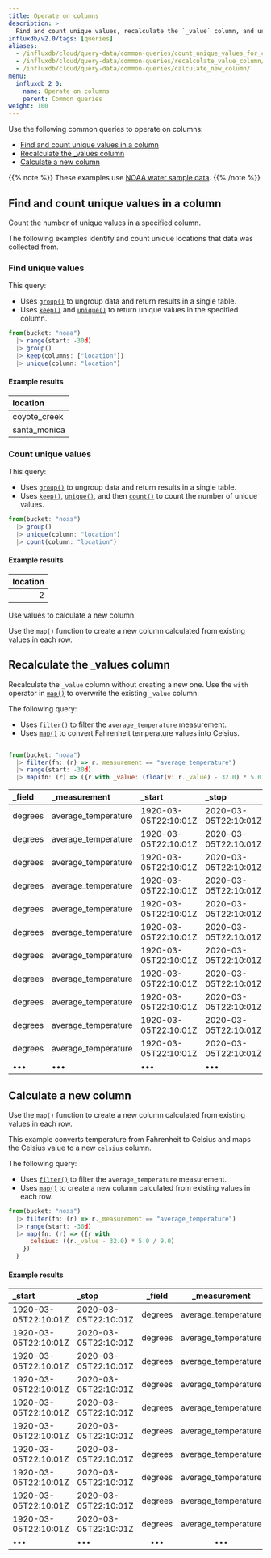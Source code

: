 ```yaml
---
title: Operate on columns
description: >
  Find and count unique values, recalculate the `_value` column, and use values to calculate a new column.
influxdb/v2.0/tags: [queries]
aliases: 
  - /influxdb/cloud/query-data/common-queries/count_unique_values_for_column/
  - /influxdb/cloud/query-data/common-queries/recalculate_value_column/
  - /influxdb/cloud/query-data/common-queries/calculate_new_column/
menu:
  influxdb_2_0:
    name: Operate on columns
    parent: Common queries
weight: 100  
---
```


Use the following common queries to operate on columns:

- [Find and count unique values in a column](#find-and-count-unique-values-in-a-column)
- [Recalculate the _values column](#recalculate-the-_values-column)
- [Calculate a new column](#calculate-a-new-column)

{{% note %}}
These examples use [NOAA water sample data](/influxdb/v2.0/reference/sample-data/#noaa-water-sample-data).
{{% /note %}}

## Find and count unique values in a column

Count the number of unique values in a specified column.

The following examples identify and count unique locations that data was collected from.

### Find unique values

This query:

  - Uses [`group()`](/influxdb/v2.0/reference/flux/stdlib/built-in/transformations/group/) to ungroup data and return results in a single table.
  - Uses [`keep()`](/influxdb/v2.0/reference/flux/stdlib/built-in/transformations/keep/) and [`unique()`](/influxdb/v2.0/reference/flux/stdlib/built-in/transformations/selectors/unique/) to return unique values in the specified column.

```js
from(bucket: "noaa")
  |> range(start: -30d)
  |> group()
  |> keep(columns: ["location"])
  |> unique(column: "location")
```

#### Example results
| location     |
|:--------     |
| coyote_creek |
| santa_monica |

### Count unique values

This query:

- Uses [`group()`](/influxdb/v2.0/reference/flux/stdlib/built-in/transformations/group/) to ungroup data and return results in a single table.
- Uses [`keep()`](/influxdb/v2.0/reference/flux/stdlib/built-in/transformations/keep/), [`unique()`](/influxdb/v2.0/reference/flux/stdlib/built-in/transformations/selectors/unique/), and then [`count()`](/influxdb/v2.0/reference/flux/stdlib/built-in/transformations/aggregates/count/) to count the number of unique values.

```js
from(bucket: "noaa")
  |> group()
  |> unique(column: "location")
  |> count(column: "location")
```

#### Example results

| location  |
| ---------:|
| 2         |

Use values to calculate a new column.

 Use the `map()` function to create a new column calculated from existing values in each row.

## Recalculate the _values column

Recalculate the `_value` column without creating a new one. Use the `with` operator in [`map()`](/influxdb/v2.0/reference/flux/stdlib/built-in/transformations/map/) to overwrite the existing `_value` column.

The following query:

  - Uses [`filter()`](/influxdb/v2.0/reference/flux/stdlib/built-in/transformations/filter/) to filter the `average_temperature` measurement.
  - Uses [`map()`](/influxdb/v2.0/reference/flux/stdlib/built-in/transformations/map/) to convert Fahrenheit temperature values into Celsius.

```js

from(bucket: "noaa")
  |> filter(fn: (r) => r._measurement == "average_temperature")
  |> range(start: -30d)
  |> map(fn: (r) => ({r with _value: (float(v: r._value) - 32.0) * 5.0 / 9.0} ))
```

| _field  | _measurement        | _start               | _stop                | _time                | location     | _value             |
|:------  |:------------        |:------               |:-----                |:-----                |:--------     | ------:            |
| degrees | average_temperature | 1920-03-05T22:10:01Z | 2020-03-05T22:10:01Z | 2019-08-17T00:00:00Z | coyote_creek | 27.77777777777778  |
| degrees | average_temperature | 1920-03-05T22:10:01Z | 2020-03-05T22:10:01Z | 2019-08-17T00:06:00Z | coyote_creek | 22.77777777777778  |
| degrees | average_temperature | 1920-03-05T22:10:01Z | 2020-03-05T22:10:01Z | 2019-08-17T00:12:00Z | coyote_creek | 30                 |
| degrees | average_temperature | 1920-03-05T22:10:01Z | 2020-03-05T22:10:01Z | 2019-08-17T00:18:00Z | coyote_creek | 31.666666666666668 |
| degrees | average_temperature | 1920-03-05T22:10:01Z | 2020-03-05T22:10:01Z | 2019-08-17T00:24:00Z | coyote_creek | 25                 |
| degrees | average_temperature | 1920-03-05T22:10:01Z | 2020-03-05T22:10:01Z | 2019-08-17T00:30:00Z | coyote_creek | 21.11111111111111  |
| degrees | average_temperature | 1920-03-05T22:10:01Z | 2020-03-05T22:10:01Z | 2019-08-17T00:36:00Z | coyote_creek | 28.88888888888889  |
| degrees | average_temperature | 1920-03-05T22:10:01Z | 2020-03-05T22:10:01Z | 2019-08-17T00:42:00Z | coyote_creek | 24.444444444444443 |
| degrees | average_temperature | 1920-03-05T22:10:01Z | 2020-03-05T22:10:01Z | 2019-08-17T00:48:00Z | coyote_creek | 29.444444444444443 |
| degrees | average_temperature | 1920-03-05T22:10:01Z | 2020-03-05T22:10:01Z | 2019-08-17T00:54:00Z | coyote_creek | 26.666666666666668 |
| degrees | average_temperature | 1920-03-05T22:10:01Z | 2020-03-05T22:10:01Z | 2019-08-17T01:00:00Z | coyote_creek | 21.11111111111111  |
| •••     | •••                 | •••                  | •••                  | •••                  | •••          | •••                |

## Calculate a new column

Use the `map()` function to create a new column calculated from existing values in each row.

This example converts temperature from Fahrenheit to Celsius and maps the Celsius value to a new `celsius` column.

The following query:

  - Uses [`filter()`](/influxdb/v2.0/reference/flux/stdlib/built-in/transformations/filter/) to filter the `average_temperature` measurement.
  - Uses [`map()`](/influxdb/v2.0/reference/flux/stdlib/built-in/transformations/map/) to create a new column calculated from existing values in each row.

```js
from(bucket: "noaa")
  |> filter(fn: (r) => r._measurement == "average_temperature")
  |> range(start: -30d)
  |> map(fn: (r) => ({r with
      celsius: ((r._value - 32.0) * 5.0 / 9.0)
    })
  )
```

#### Example results

| _start               | _stop                | _field  | _measurement        | location     | _time                | _value | celsius |
|:------               |:-----                |:------: |:------------:       |:--------:    |:-----                | ------:| -------:|
| 1920-03-05T22:10:01Z | 2020-03-05T22:10:01Z | degrees | average_temperature | coyote_creek | 2019-08-17T00:00:00Z | 82     | 27.78   |
| 1920-03-05T22:10:01Z | 2020-03-05T22:10:01Z | degrees | average_temperature | coyote_creek | 2019-08-17T00:06:00Z | 73     | 22.78   |
| 1920-03-05T22:10:01Z | 2020-03-05T22:10:01Z | degrees | average_temperature | coyote_creek | 2019-08-17T00:12:00Z | 86     | 30.00   |
| 1920-03-05T22:10:01Z | 2020-03-05T22:10:01Z | degrees | average_temperature | coyote_creek | 2019-08-17T00:18:00Z | 89     | 31.67   |
| 1920-03-05T22:10:01Z | 2020-03-05T22:10:01Z | degrees | average_temperature | coyote_creek | 2019-08-17T00:24:00Z | 77     | 25.00   |
| 1920-03-05T22:10:01Z | 2020-03-05T22:10:01Z | degrees | average_temperature | coyote_creek | 2019-08-17T00:30:00Z | 70     | 21.11   |
| 1920-03-05T22:10:01Z | 2020-03-05T22:10:01Z | degrees | average_temperature | coyote_creek | 2019-08-17T00:36:00Z | 84     | 28.89   |
| 1920-03-05T22:10:01Z | 2020-03-05T22:10:01Z | degrees | average_temperature | coyote_creek | 2019-08-17T00:42:00Z | 76     | 24.44   |
| 1920-03-05T22:10:01Z | 2020-03-05T22:10:01Z | degrees | average_temperature | coyote_creek | 2019-08-17T00:48:00Z | 85     | 29.44   |
| 1920-03-05T22:10:01Z | 2020-03-05T22:10:01Z | degrees | average_temperature | coyote_creek | 2019-08-17T00:54:00Z | 80     | 26.67   |
| •••                  | •••                  | •••     | •••                 | •••          | •••                  | •••    | •••     |
